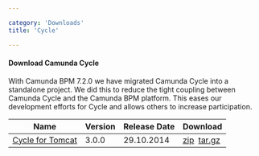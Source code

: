```yaml
---

category: 'Downloads'
title: 'Cycle'

---
```


#### Download Camunda Cycle

<div class="alert alert-warning">
  <p>
    With Camunda BPM 7.2.0 we have migrated Camunda Cycle into a standalone project. We did this to reduce the tight coupling between Camunda Cycle and the Camunda BPM platform. This eases our development efforts for Cycle and allows others to increase participation.
  </p>
</div>

<table class="table">
  <thead>
    <tr>
      <th class="col-md-2">Name</th>
      <th class="col-md-2">Version</th>
      <th class="col-md-2">Release Date</th>
      <th class="col-md-2">Download</th>
    </tr>
  </thead>
  <tbody>
  <tr class="well">
      <td><a href="ref:/guides/installation-guide/tomcat/#web-applications-install-camunda-cycle">Cycle for Tomcat</a></td>
      <td>3.0.0</td>
      <td>29.10.2014</td>
      <td>
        <a class="btn btn-sm btn-default" href="http://camunda.org/enterprise-release/camunda-cycle/tomcat/3.0/camunda-cycle-distro-3.0.0.zip">zip</a>&nbsp;
        <a class="btn btn-sm btn-default" href="http://camunda.org/enterprise-release/camunda-cycle/tomcat/3.0/camunda-cycle-distro-3.0.0.tar.gz">tar.gz</a>
      </td>
    </tr>
  </tbody>
</table>
